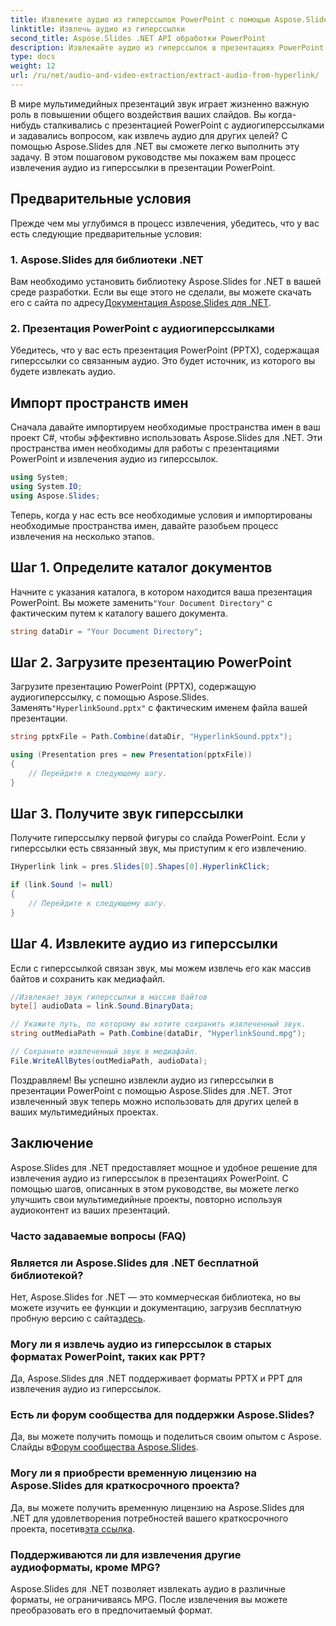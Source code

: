 ```yaml
---
title: Извлеките аудио из гиперссылок PowerPoint с помощью Aspose.Slides
linktitle: Извлечь аудио из гиперссылки
second_title: Aspose.Slides .NET API обработки PowerPoint
description: Извлекайте аудио из гиперссылок в презентациях PowerPoint с помощью Aspose.Slides для .NET. Улучшайте свои мультимедийные проекты без особых усилий.
type: docs
weight: 12
url: /ru/net/audio-and-video-extraction/extract-audio-from-hyperlink/
---
```


В мире мультимедийных презентаций звук играет жизненно важную роль в повышении общего воздействия ваших слайдов. Вы когда-нибудь сталкивались с презентацией PowerPoint с аудиогиперссылками и задавались вопросом, как извлечь аудио для других целей? С помощью Aspose.Slides для .NET вы сможете легко выполнить эту задачу. В этом пошаговом руководстве мы покажем вам процесс извлечения аудио из гиперссылки в презентации PowerPoint.

## Предварительные условия

Прежде чем мы углубимся в процесс извлечения, убедитесь, что у вас есть следующие предварительные условия:

### 1. Aspose.Slides для библиотеки .NET

 Вам необходимо установить библиотеку Aspose.Slides for .NET в вашей среде разработки. Если вы еще этого не сделали, вы можете скачать его с сайта по адресу[Документация Aspose.Slides для .NET](https://reference.aspose.com/slides/net/).

### 2. Презентация PowerPoint с аудиогиперссылками

Убедитесь, что у вас есть презентация PowerPoint (PPTX), содержащая гиперссылки со связанным аудио. Это будет источник, из которого вы будете извлекать аудио.

## Импорт пространств имен

Сначала давайте импортируем необходимые пространства имен в ваш проект C#, чтобы эффективно использовать Aspose.Slides для .NET. Эти пространства имен необходимы для работы с презентациями PowerPoint и извлечения аудио из гиперссылок.

```csharp
using System;
using System.IO;
using Aspose.Slides;
```

Теперь, когда у нас есть все необходимые условия и импортированы необходимые пространства имен, давайте разобьем процесс извлечения на несколько этапов.

## Шаг 1. Определите каталог документов

 Начните с указания каталога, в котором находится ваша презентация PowerPoint. Вы можете заменить`"Your Document Directory"` с фактическим путем к каталогу вашего документа.

```csharp
string dataDir = "Your Document Directory";
```

## Шаг 2. Загрузите презентацию PowerPoint

 Загрузите презентацию PowerPoint (PPTX), содержащую аудиогиперссылку, с помощью Aspose.Slides. Заменять`"HyperlinkSound.pptx"` с фактическим именем файла вашей презентации.

```csharp
string pptxFile = Path.Combine(dataDir, "HyperlinkSound.pptx");

using (Presentation pres = new Presentation(pptxFile))
{
    // Перейдите к следующему шагу.
}
```

## Шаг 3. Получите звук гиперссылки

Получите гиперссылку первой фигуры со слайда PowerPoint. Если у гиперссылки есть связанный звук, мы приступим к его извлечению.

```csharp
IHyperlink link = pres.Slides[0].Shapes[0].HyperlinkClick;

if (link.Sound != null)
{
    // Перейдите к следующему шагу.
}
```

## Шаг 4. Извлеките аудио из гиперссылки

Если с гиперссылкой связан звук, мы можем извлечь его как массив байтов и сохранить как медиафайл.

```csharp
//Извлекает звук гиперссылки в массив байтов
byte[] audioData = link.Sound.BinaryData;

// Укажите путь, по которому вы хотите сохранить извлеченный звук.
string outMediaPath = Path.Combine(dataDir, "HyperlinkSound.mpg");

// Сохраните извлеченный звук в медиафайл.
File.WriteAllBytes(outMediaPath, audioData);
```

Поздравляем! Вы успешно извлекли аудио из гиперссылки в презентации PowerPoint с помощью Aspose.Slides для .NET. Этот извлеченный звук теперь можно использовать для других целей в ваших мультимедийных проектах.

## Заключение

Aspose.Slides для .NET предоставляет мощное и удобное решение для извлечения аудио из гиперссылок в презентациях PowerPoint. С помощью шагов, описанных в этом руководстве, вы можете легко улучшить свои мультимедийные проекты, повторно используя аудиоконтент из ваших презентаций.

### Часто задаваемые вопросы (FAQ)

### Является ли Aspose.Slides для .NET бесплатной библиотекой?
 Нет, Aspose.Slides for .NET — это коммерческая библиотека, но вы можете изучить ее функции и документацию, загрузив бесплатную пробную версию с сайта[здесь](https://releases.aspose.com/).

### Могу ли я извлечь аудио из гиперссылок в старых форматах PowerPoint, таких как PPT?
Да, Aspose.Slides для .NET поддерживает форматы PPTX и PPT для извлечения аудио из гиперссылок.

### Есть ли форум сообщества для поддержки Aspose.Slides?
 Да, вы можете получить помощь и поделиться своим опытом с Aspose. Слайды в[Форум сообщества Aspose.Slides](https://forum.aspose.com/).

### Могу ли я приобрести временную лицензию на Aspose.Slides для краткосрочного проекта?
 Да, вы можете получить временную лицензию на Aspose.Slides для .NET для удовлетворения потребностей вашего краткосрочного проекта, посетив[эта ссылка](https://purchase.aspose.com/temporary-license/).

### Поддерживаются ли для извлечения другие аудиоформаты, кроме MPG?
Aspose.Slides для .NET позволяет извлекать аудио в различные форматы, не ограничиваясь MPG. После извлечения вы можете преобразовать его в предпочитаемый формат.

